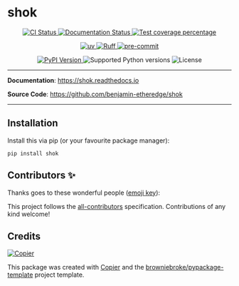 # shok

<p align="center">
  <a href="https://github.com/benjamin-etheredge/shok/actions/workflows/ci.yml?query=branch%3Amain">
    <img src="https://img.shields.io/github/actions/workflow/status/benjamin-etheredge/shok/ci.yml?branch=main&label=CI&logo=github&style=flat-square" alt="CI Status" >
  </a>
  <a href="https://shok.readthedocs.io">
    <img src="https://img.shields.io/readthedocs/shok.svg?logo=read-the-docs&logoColor=fff&style=flat-square" alt="Documentation Status">
  </a>
  <a href="https://codecov.io/gh/benjamin-etheredge/shok">
    <img src="https://img.shields.io/codecov/c/github/benjamin-etheredge/shok.svg?logo=codecov&logoColor=fff&style=flat-square" alt="Test coverage percentage">
  </a>
</p>
<p align="center">
  <a href="https://github.com/astral-sh/uv">
    <img src="https://img.shields.io/endpoint?url=https://raw.githubusercontent.com/astral-sh/uv/main/assets/badge/v0.json" alt="uv">
  </a>
  <a href="https://github.com/astral-sh/ruff">
    <img src="https://img.shields.io/endpoint?url=https://raw.githubusercontent.com/astral-sh/ruff/main/assets/badge/v2.json" alt="Ruff">
  </a>
  <a href="https://github.com/pre-commit/pre-commit">
    <img src="https://img.shields.io/badge/pre--commit-enabled-brightgreen?logo=pre-commit&logoColor=white&style=flat-square" alt="pre-commit">
  </a>
</p>
<p align="center">
  <a href="https://pypi.org/project/shok/">
    <img src="https://img.shields.io/pypi/v/shok.svg?logo=python&logoColor=fff&style=flat-square" alt="PyPI Version">
  </a>
  <img src="https://img.shields.io/pypi/pyversions/shok.svg?style=flat-square&logo=python&amp;logoColor=fff" alt="Supported Python versions">
  <img src="https://img.shields.io/pypi/l/shok.svg?style=flat-square" alt="License">
</p>

---

**Documentation**: <a href="https://shok.readthedocs.io" target="_blank">https://shok.readthedocs.io </a>

**Source Code**: <a href="https://github.com/benjamin-etheredge/shok" target="_blank">https://github.com/benjamin-etheredge/shok </a>

---



## Installation

Install this via pip (or your favourite package manager):

`pip install shok`

## Contributors ✨

Thanks goes to these wonderful people ([emoji key](https://allcontributors.org/docs/en/emoji-key)):

<!-- prettier-ignore-start -->
<!-- ALL-CONTRIBUTORS-LIST:START - Do not remove or modify this section -->
<!-- markdownlint-disable -->
<!-- markdownlint-enable -->
<!-- ALL-CONTRIBUTORS-LIST:END -->
<!-- prettier-ignore-end -->

This project follows the [all-contributors](https://github.com/all-contributors/all-contributors) specification. Contributions of any kind welcome!

## Credits

[![Copier](https://img.shields.io/endpoint?url=https://raw.githubusercontent.com/copier-org/copier/master/img/badge/badge-grayscale-inverted-border-orange.json)](https://github.com/copier-org/copier)

This package was created with
[Copier](https://copier.readthedocs.io/) and the
[browniebroke/pypackage-template](https://github.com/browniebroke/pypackage-template)
project template.

